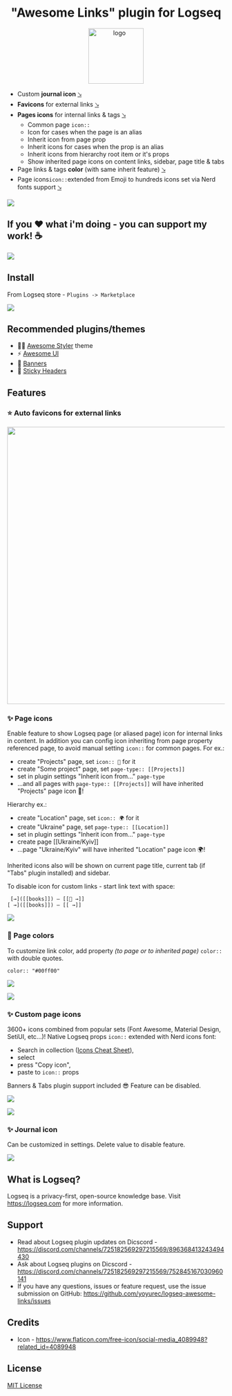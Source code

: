 <h1 align="center">"Awesome Links" plugin for Logseq</h1>
<p align="center">
    <a href="https://github.com/yoyurec/logseq-awesome-links">
        <img src="https://github.com/yoyurec/logseq-awesome-links/raw/main/icon.png" alt="logo" width="128" height="128" />
    </a>
</p>

* Custom **journal icon** <a href="#-journal-icon">🡖</a>
* **Favicons** for external links <a href="#-auto-favicons-for-external-links">🡖</a>
* **Pages icons** for internal links & tags <a href="#-page-icons">🡖</a>
    * Common page `icon::`
    * Icon for cases when the page is an alias
    * Inherit icon from page prop
    * Inherit icons for cases when the prop is an alias
    * Inherit icons from hierarchy root item or it's props
    * Show inherited page icons on content links, sidebar, page title & tabs
* Page links & tags **color** (with same inherit feature) <a href="#-page-colors">🡖</a>
* Page icons`icon::`extended from Emoji to hundreds icons set via Nerd fonts support <a href="#-custom-page-icons">🡖</a>

![](https://github.com/yoyurec/logseq-awesome-links/raw/main/screenshots/logseq-awesome-links.png)

## If you ❤ what i'm doing - you can support my work! ☕
<a href="https://www.buymeacoffee.com/yoyurec"><img src="https://img.buymeacoffee.com/button-api/?text=Buy me a coffee&emoji=&slug=yoyurec&button_colour=FFDD00&font_colour=000000&font_family=Lato&outline_colour=000000&coffee_colour=ffffff" /></a>

## Install
From Logseq store - `Plugins -> Marketplace`

![](https://github.com/yoyurec/logseq-awesome-links/raw/main/screenshots/market.png)

## Recommended plugins/themes
* 🐱‍👤 [Awesome Styler](https://github.com/yoyurec/logseq-awesome-styler) theme
* ⚡ [Awesome UI](https://github.com/yoyurec/logseq-awesome-ui)
* 📰 [Banners](https://github.com/yoyurec/logseq-banners-plugin)
* 📌 [Sticky Headers](https://github.com/yoyurec/logseq-sticky-headers)

## Features

### ⭐ Auto favicons for external links

<img src="https://github.com/yoyurec/logseq-awesome-links/raw/main/screenshots/favicons.png" width="640">

### ✨ Page icons

Enable feature to show Logseq page (or aliased page) icon for internal links in content.
In addition you can config icon inheriting from page property referenced page, to avoid manual setting `icon::` for common pages.
For ex.:
* create "Projects" page, set `icon:: 🎯` for it
* create "Some project" page, set `page-type:: [[Projects]]`
* set in plugin settings "Inherit icon from..." `page-type`
* ...and all pages with `page-type:: [[Projects]]` will have inherited "Projects" page icon 🎯!

Hierarchy ex.:
* create "Location" page, set `icon:: 🌍` for it
* create "Ukraine" page, set `page-type:: [[Location]]`
* set in plugin settings "Inherit icon from..." `page-type`
* create page [[Ukraine/Kyiv]]
* ...page "Ukraine/Kyiv" will have inherited "Location" page icon 🌍!

Inherited icons also will be shown on current page title, current tab (if "Tabs" plugin installed) and sidebar.

To disable icon for custom links - start link text with space:
```
 [→]([[books]]) — [[📖 →]]
[ →]([[books]]) — [[ →]]
```

![](https://github.com/yoyurec/logseq-awesome-links/raw/main/screenshots/page-icons.png)

### 🎨 Page colors

To customize link color, add property _(to page or to inherited page)_ `color::` with double quotes.

`color:: "#00ff00"`

![](https://github.com/yoyurec/logseq-awesome-links/raw/main/screenshots/page-colors.png)

![](https://github.com/yoyurec/logseq-awesome-links/raw/main/screenshots/tag-colors.png)

### ✨ Custom page icons

3600+ icons combined from popular sets (Font Awesome, Material Design, SetiUI, etc...)!
Native Logseq props `icon::` extended with Nerd icons font:
* Search in collection ([Icons Cheat Sheet](https://www.nerdfonts.com/cheat-sheet)),
* select
* press "Copy icon",
* paste to `icon::` props

Banners & Tabs plugin support included 😎
Feature can be disabled.

![](https://github.com/yoyurec/logseq-awesome-links/raw/main/screenshots/nerd-icons.png)

![](https://github.com/yoyurec/logseq-awesome-links/raw/main/screenshots/nerd.png)

### ✨ Journal icon

Can be customized in settings.
Delete value to disable feature.

![](https://github.com/yoyurec/logseq-awesome-links/raw/main/screenshots/journal-icon.png)

## What is Logseq?
Logseq is a privacy-first, open-source knowledge base. Visit https://logseq.com for more information.

## Support
* Read about Logseq plugin updates on Dicscord - https://discord.com/channels/725182569297215569/896368413243494430
* Ask about Logseq plugins on Dicscord - https://discord.com/channels/725182569297215569/752845167030960141
* If you have any questions, issues or feature request, use the issue submission on GitHub: https://github.com/yoyurec/logseq-awesome-links/issues

## Credits
* Icon - https://www.flaticon.com/free-icon/social-media_4089948?related_id=4089948

## License

[MIT License](./LICENSE)
